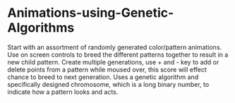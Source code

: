 # Animations-using-Genetic-Algorithms
Start with an assortment of randomly generated color/pattern animations. Use on screen controls to breed the different patterns together to result in a new child pattern. Create multiple generations, use + and - key to add or delete points from a pattern while moused over, this score will effect chance to breed to next generation. Uses a genetic algorithm and specifically designed chromosome, which is a long binary number, to indicate how a pattern looks and acts.
